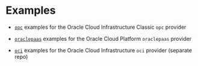 Examples
========

- [`opc`](./opc) examples for the Oracle Cloud Infrastructure Classic `opc` provider
- [`oraclepaas`](./oraclepaas) examples for the Oracle Cloud Platform `oraclepaas` provider


- [`oci`](https://github.com/oracle/terraform-provider-oci/tree/master/docs/examples) examples for the Oracle Cloud Infrastructure `oci` provider (separate repo)
